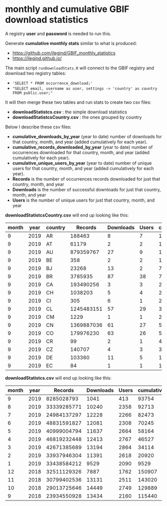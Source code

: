 # monthly and cumulative GBIF download statistics 

A registry **user** and **password** is needed to run this. 

Generate **cumulative monthly stats** similar to what is produced:

* https://github.com/jlegind/GBIF_monthly_statistics
* https://jlegind.github.io/

The main script `runDownloadStats.R` will connect to the GBIF registry and download two registry tables: 

* `'SELECT * FROM occurrence_download;'`
* `"SELECT email, username as user, settings -> 'country' as country FROM public.user;"`

It will then merge these two tables and run stats to create two csv files: 

* **downloadStatistcs.csv** : the simple download statistics 
* **downloadStatistcsCountry.csv** : the ones grouped by country 

Below I describe these csv files: 

* **cumulative_downloads_by_year** (year to date) number of downloads for that country, month, and year (added cumulatively for each year).
* **cumulative_records_downloaded_by_year** (year to date) number of occurrences downloaded for that country, month, and year (added cumulatively for each year).
* **cumulative_unique_users_by_year** (year to date) number of unique users for that country, month, and year (added cumulatively for each year).
* **Records** is the number of occurrences records downloaded for just that country, month, and year
* **Downloads** is the number of successful downloads for just that country, month, and year
* **Users** is the number of unique users for just that country, month, and year

**downloadStatistcsCountry.csv** will end up looking like this:

|month|year|country|Records   |Downloads|Users|cumulative_downloads_by_year|cumulative_records_downloaded_by_year|cumulative_unique_users_by_year|
|-----|----|-------|----------|---------|-----|----------------------------|-------------------------------------|-------------------------------|
|9    |2019|AR     |188463    |8        |7    |1750                        |3309216653                           |248                            |
|9    |2019|AT     |61179     |2        |2    |199                         |883351221                            |69                             |
|9    |2019|AU     |879359767 |27       |9    |1286                        |6795241991                           |242                            |
|9    |2019|BE     |358       |2        |2    |1959                        |1401978115                           |113                            |
|9    |2019|BJ     |23268     |13       |2    |751                         |12238068498                          |97                             |
|9    |2019|BR     |3785935   |87       |38   |7055                        |12667462146                          |1045                           |
|9    |2019|CA     |193490256 |3        |3    |2050                        |8042661847                           |315                            |
|9    |2019|CH     |1038203   |5        |4    |215                         |141166933                            |65                             |
|9    |2019|CI     |305       |6        |1    |217                         |8550772                              |16                             |
|9    |2019|CL     |1245483151|57       |29   |3131                        |6812675060                           |272                            |
|9    |2019|CM     |1229      |1        |1    |275                         |2700031                              |12                             |
|9    |2019|CN     |1369887036|61       |27   |5628                        |29605704526                          |641                            |
|9    |2019|CO     |179976230 |63       |26   |5717                        |12690300069                          |1055                           |
|9    |2019|CR     |99        |2        |1    |474                         |2944031804                           |91                             |
|9    |2019|CZ     |140707    |4        |3    |303                         |105322168                            |38                             |
|9    |2019|DE     |103360    |11       |5    |1685                        |17653637583                          |308                            |
|9    |2019|EC     |84        |1        |1    |1919                        |936720930                            |303                            |


**downloadStatistcs.csv** will end up looking like this:

|month|year|Records|Downloads |Users|cumulative_downloads_by_year|cumulative_records_downloaded_by_year|cumulative_unique_users_by_year|
|-----|----|-------|----------|-----|----------------------------|-------------------------------------|------------------------|
|9    |2019|8285028793|1041      |413  |93754                       |313306197135                         |14354                   |
|8    |2019|33339285771|10240     |2358 |92713                       |305021168342                         |13207                   |
|7    |2019|24984137297|12228     |2266 |82473                       |271681882571                         |11702                   |
|6    |2019|48831591827|12081     |2308 |70245                       |246697745274                         |9828                    |
|5    |2019|40999004794|11637     |2664 |58164                       |197866153447                         |8003                    |
|4    |2019|46819232448|12413     |2767 |46527                       |156867148653                         |6147                    |
|3    |2019|42671385689|13194     |2864 |34114                       |110047916205                         |4466                    |
|2    |2019|33937946304|11391     |2618 |20920                       |67376530516                          |2659                    |
|1    |2019|33438584212|9529      |2090 |9529                        |33438584212                          |413                     |
|12   |2018|32511129326|7887      |1762 |150907                      |405733289179                         |16544                   |
|11   |2018|30799402536|13131     |2511 |143020                      |373222159853                         |15644                   |
|10   |2018|29013725646|14449     |2749 |129889                      |342422757317                         |14531                   |
|9    |2018|23934550928|13434     |2160 |115440                      |313409031671                         |13218                   |


